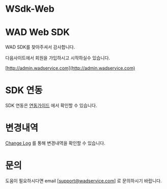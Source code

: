 # WSdk-Web
# WAD Web SDK
WAD SDK를 찾아주셔서 감사합니다.

다음사이트에서 회원을 가입하시고 시작하실수 있습니다. 

[http://admin.wadservice.com](http://admin.wadservice.com)

# SDK 연동
SDK 연동은 [연동가이드](https://github.com/wadservice/WSdk-Web/wiki) 에서 확인할 수 있습니다.

# 변경내역
[Change Log](https://github.com/wadservice/WSdk-Web/blob/master/CHANGELOG.md) 를 통해 변경내역을 확인할 수 있습니다.

# 문의
도움이 필요하시다면 email [support@wadservice.com] 로 문의하시기 바랍니다.
